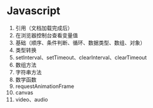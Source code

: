 # Javascript

1. 引用（文档加载完成后）
2. 在浏览器控制台查看变量值
3. 基础（顺序、条件判断、循环、数据类型、数组、对象）
4. 类型转换
5. setInterval、setTimeout、clearInterval、clearTimeout
6. 数组方法
7. 字符串方法
8. 数学函数
9. requestAnimationFrame
10. canvas
11. video、audio


